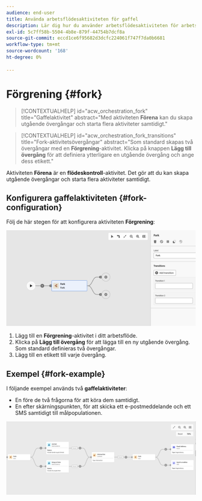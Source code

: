 ```yaml
---
audience: end-user
title: Använda arbetsflödesaktiviteten för gaffel
description: Lär dig hur du använder arbetsflödesaktiviteten för arbetsflöden
exl-id: 5c7ff58b-5504-4b8e-879f-44754b7dcf8a
source-git-commit: eccd1ce6f95682d3dcfc224061f747f7da0b6681
workflow-type: tm+mt
source-wordcount: '168'
ht-degree: 0%

---
```



# Förgrening {#fork}

>[!CONTEXTUALHELP]
>id="acw_orchestration_fork"
>title="Gaffelaktivitet"
>abstract="Med aktiviteten **Förena** kan du skapa utgående övergångar och starta flera aktiviteter samtidigt."

>[!CONTEXTUALHELP]
>id="acw_orchestration_fork_transitions"
>title="Fork-aktivitetsövergångar"
>abstract="Som standard skapas två övergångar med en **Förgrening**-aktivitet. Klicka på knappen **Lägg till övergång** för att definiera ytterligare en utgående övergång och ange dess etikett."

Aktiviteten **Förena** är en **flödeskontroll**-aktivitet. Det gör att du kan skapa utgående övergångar och starta flera aktiviteter samtidigt.

## Konfigurera gaffelaktiviteten {#fork-configuration}

Följ de här stegen för att konfigurera aktiviteten **Förgrening**:

![Konfiguration av aktivitetskonfiguration för arbetsflöde, bild](../assets/workflow-fork.png)

1. Lägg till en **Förgrening**-aktivitet i ditt arbetsflöde.
1. Klicka på **Lägg till övergång** för att lägga till en ny utgående övergång. Som standard definieras två övergångar.
1. Lägg till en etikett till varje övergång.

## Exempel {#fork-example}

I följande exempel används två **gaffelaktiviteter**:

* En före de två frågorna för att köra dem samtidigt.
* En efter skärningspunkten, för att skicka ett e-postmeddelande och ett SMS samtidigt till målpopulationen.

![Exempel på arbetsflödesgaffel, bild](../assets/workflow-fork-example.png)
